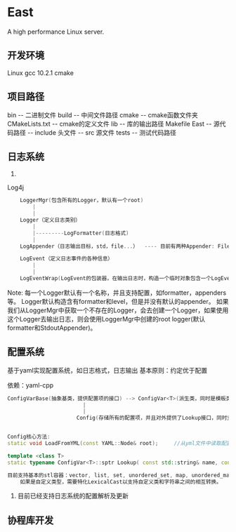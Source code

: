 # East
A high performance Linux server.

## 开发环境
Linux
gcc 10.2.1
cmake

## 项目路径
bin -- 二进制文件
build -- 中间文件路径
cmake -- cmake函数文件夹
CMakeLists.txt -- cmake的定义文件
lib -- 库的输出路径
Makefile
East -- 源代码路径
     -- include 头文件
     -- src 源文件
tests -- 测试代码路径

## 日志系统
1)
Log4j
```cpp
    LoggerMgr(包含所有的Logger，默认有一个root)
        |
        |
    Logger（定义日志类别）
        |
        |---------LogFormatter(日志格式)
        |
    LogAppender（日志输出目标，std，file...）  ---- 目前有两种Appender: File appender, stdout appender. 后者主要用于测试

    LogEvent（定义日志事件的各种信息）
        |
        |
    LogEventWrap(LogEvent的包装器，在输出日志时，构造一个临时对象包含一个LogEvent(RAII), 在日志语句结束时，该对象析构时打印日志。支持流式输出)
```

Note: 每一个Logger默认有一个名称，并且支持配置，如formatter，appenders等。
Logger默认构造含有formatter和level，但是并没有默认的appender。
如果我们从LoggerMgr中获取一个不存在的Logger，会去创建一个Logger，如果使用这个Logger去输出日志，则会使用LoggerMgr中创建的root logger(默认formatter和StdoutAppender)。

## 配置系统

基于yaml实现配置系统，如日志格式，日志输出
基本原则：约定优于配置

依赖：yaml-cpp

```cpp
ConfigVarBase(抽象基类，提供配置项的接口) --> ConfigVar<T>(派生类，同时是模板类，因为配置项的属性可能不一样，整数/浮点数/字符串...， 支持增加监听回调，在值有变化的时候会触发)
                        |
                        |
                      Config(存储所有的配置项，并且对外提供了Lookup接口，同时支持从YML中读取更新配置)


Config核心方法:
static void LoadFromYML(const YAML::Node& root);     //从yml文件中读取配置， 并且更新内存中已经定义过的配置信息，并且ConfigVar<T>对象可以设置监听，在有更新时执行

template <class T>
static typename ConfigVar<T>::sptr Lookup( const std::string& name, const T& default_val, const std::string description = "");  //在本地寻找配置项，如果没有则根据实参新创建一个保存起来

目前支持基本的stl容器：vector, list, set, unordered_set, map, unordered_map
    如果是自定义类型，需要特化LexicalCast以支持自定义类和字符串之间的相互转换。

```

1. 目前已经支持日志系统的配置解析及更新

## 协程库开发 